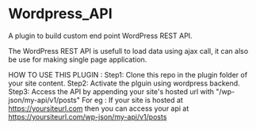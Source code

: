 # Wordpress_API
A plugin to build custom end point WordPress REST API.

The WordPress REST API is usefull to load data using ajax call, it can also be use for making single page application.

HOW TO USE THIS PLUGIN :
Step1: Clone this repo in the plugin folder of your site content.
Step2: Activate the plguin using wordpress backend.
Step3: Access the API by appending your site's hosted url with "/wp-json/my-api/v1/posts" 
  For eg : If your site is hosted at https://yoursiteurl.com then you can access your api at 
           https://yoursiteurl.com/wp-json/my-api/v1/posts


 

